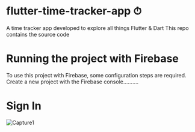 # flutter-time-tracker-app ⏱

A time tracker app developed to explore all things Flutter & Dart
This repo contains the source code


# Running the project with Firebase

To use this project with Firebase, some configuration steps are required.
Create a new project with the Firebase console..........


# Sign In

![Capture1](https://user-images.githubusercontent.com/64424930/117525321-44192b00-afdf-11eb-8b53-3bc2d88737a9.png)
